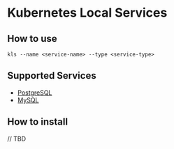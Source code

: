# Kubernetes Local Services

## How to use
```
kls --name <service-name> --type <service-type>
```

## Supported Services

- [PostgreSQL](.github/docs/postgresql.md)
- [MySQL](.github/docs/mysql.md)

## How to install
// TBD